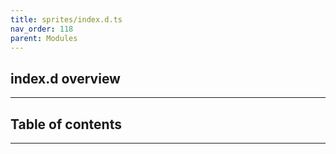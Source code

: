 ```yaml
---
title: sprites/index.d.ts
nav_order: 118
parent: Modules
---
```


## index.d overview

---

<h2 class="text-delta">Table of contents</h2>

---
